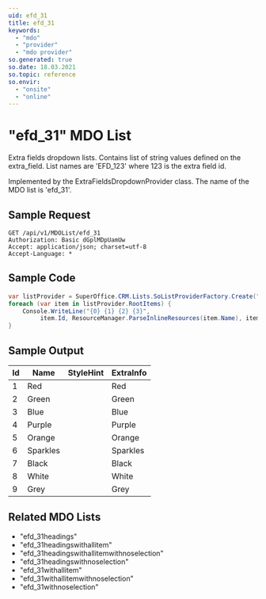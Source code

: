 ```yaml
---
uid: efd_31
title: efd_31
keywords:
  - "mdo"
  - "provider"
  - "mdo provider"
so.generated: true
so.date: 18.03.2021
so.topic: reference
so.envir:
  - "onsite"
  - "online"
---
```


# "efd_31" MDO List
Extra fields dropdown lists. Contains list of string values defined on the extra_field.
List names are 'EFD_123' where 123 is the extra field id.



Implemented by the <see cref="T:SuperOffice.CRM.Lists.ExtraFieldsDropdownProvider">ExtraFieldsDropdownProvider</see> class.
The name of the MDO list is 'efd_31'.




## Sample Request

```http!
GET /api/v1/MDOList/efd_31
Authorization: Basic dGplMDpUamUw
Accept: application/json; charset=utf-8
Accept-Language: *

```

## Sample Code
```cs
var listProvider = SuperOffice.CRM.Lists.SoListProviderFactory.Create("efd_31", forceFlatList: true);
foreach (var item in listProvider.RootItems) {
    Console.WriteLine("{0} {1} {2} {3}", 
         item.Id, ResourceManager.ParseInlineResources(item.Name), item.StyleHint, item.ExtraInfo);
}
```

## Sample Output

|Id   | Name  |StyleHint|ExtraInfo |
| --- | ----- | ------- | -------- |
|1|Red||Red|
|2|Green||Green|
|3|Blue||Blue|
|4|Purple||Purple|
|5|Orange||Orange|
|6|Sparkles||Sparkles|
|7|Black||Black|
|8|White||White|
|9|Grey||Grey|


## Related MDO Lists

* "efd_31headings"
* "efd_31headingswithallitem"
* "efd_31headingswithallitemwithnoselection"
* "efd_31headingswithnoselection"
* "efd_31withallitem"
* "efd_31withallitemwithnoselection"
* "efd_31withnoselection"
